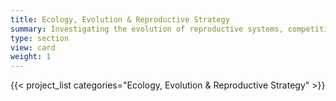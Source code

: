 ```yaml
---
title: Ecology, Evolution & Reproductive Strategy
summary: Investigating the evolution of reproductive systems, competition, and ecological dynamics in mosses and biocrust ecosystems.
type: section
view: card
weight: 1
---
```

{{< project_list categories="Ecology, Evolution & Reproductive Strategy" >}}
